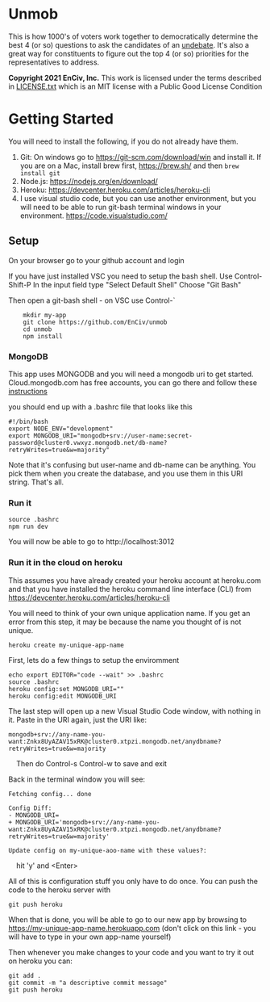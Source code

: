 # Unmob
This is how 1000's of voters work together to democratically determine the best 4 (or so) questions to ask the candidates of an [undebate](github.com/EnCiv/undebate).  It's also a great way for constituents to figure out the top 4 (or so) priorities for the representatives to address.

**Copyright 2021 EnCiv, Inc.** This work is licensed under the terms described in [LICENSE.txt](https://github.com/EnCiv/undebate/blob/master/LICENSE.txt) which is an MIT license with a Public Good License Condition

# Getting Started

You will need to install the following, if you do not already have them.

1. Git: On windows go to https://git-scm.com/download/win and install it. If you are on a Mac, install brew first, https://brew.sh/ and then `brew install git`
2. Node.js: https://nodejs.org/en/download/
3. Heroku: https://devcenter.heroku.com/articles/heroku-cli
4. I use visual studio code, but you can use another environment, but you will need to be able to run git-bash terminal windows in your environment.
   https://code.visualstudio.com/

## Setup

On your browser go to your github account and login

If you have just installed VSC you need to setup the bash shell. Use Control-Shift-P
In the input field type "Select Default Shell"
Choose "Git Bash"

Then open a git-bash shell - on VSC use Control-\`
```
    mkdir my-app
    git clone https://github.com/EnCiv/unmob
    cd unmob
    npm install
```
### MongoDB
This app uses MONGODB and you will need a mongodb uri to get started.   Cloud.mongodb.com has free accounts, you can go there and follow these [instructions](https://docs.google.com/presentation/d/10fEk_OdfN-dYh9PlqG6nTFlu4ENvis_owdHbqWYDpBI/present?slide=id.gb4a0dbf10b_0_93)

you should end up with a .bashrc file that looks like this
```
#!/bin/bash
export NODE_ENV="development"
export MONGODB_URI="mongodb+srv://user-name:secret-password@cluster0.vwxyz.mongodb.net/db-name?retryWrites=true&w=majority"
```
Note that it's confusing but user-name and db-name can be anything.  You pick them when you create the database, and you use them in this URI string.  That's all.  
### Run it
```
source .bashrc
npm run dev
```
You will now be able to go to http://localhost:3012 


### Run it in the cloud on heroku
This assumes you have already created your heroku account at heroku.com and that you have installed the heroku command line interface (CLI) from https://devcenter.heroku.com/articles/heroku-cli



You will need to think of your own unique application name.  If you get an error from this step, it may be because the name you thought of is not unique.
```
heroku create my-unique-app-name
```
First, lets do a few things to setup the enviromment
```
echo export EDITOR="code --wait" >> .bashrc
source .bashrc
heroku config:set MONGODB_URI=""
heroku config:edit MONGODB_URI
```
The last step will open up a new Visual Studio Code window, with nothing in it.
Paste in the URI again, just the URI like:
```
mongodb+srv://any-name-you-want:Znkx8UyAZAV15xRK@cluster0.xtpzi.mongodb.net/anydbname?retryWrites=true&w=majority
```
&nbsp;&nbsp;&nbsp;&nbsp;Then do Control-s Control-w to save and exit

Back in the terminal window you will see:
```
Fetching config... done

Config Diff:
- MONGODB_URI=
+ MONGODB_URI='mongodb+srv://any-name-you-want:Znkx8UyAZAV15xRK@cluster0.xtpzi.mongodb.net/anydbname?retryWrites=true&w=majority'

Update config on my-unique-aoo-name with these values?:  
```
&nbsp;&nbsp;&nbsp;&nbsp;hit 'y' and \<Enter\>

All of this is configuration stuff you only have to do once.   You can push the code to the heroku server with
```
git push heroku
```
When that is done, you will be able to go to our new app by browsing to https://my-unique-app-name.herokuapp.com (don't click on this link - you will have to type in your own app-name yourself)

Then whenever you make changes to your code and you want to try it out on heroku you can:
```
git add .
git commit -m "a descriptive commit message"
git push heroku
```
